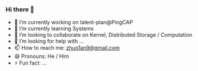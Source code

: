 ### Hi there 👋

- 🔭 I’m currently working on talent-plan@PingCAP
- 🌱 I’m currently learning Systems
- 👯 I’m looking to collaborate on Kernel, Distributed Storage / Computation
- 🤔 I’m looking for help with ...
- 📫 How to reach me: zhuo1an9@gmail.com
- 😄 Pronouns: He / Him
- ⚡ Fun fact: ...
